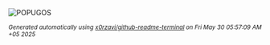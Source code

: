 <div align="justify">
<picture>
    <source media="(prefers-color-scheme: dark)" srcset="https://i.ibb.co/67KdR0R7/output-gif.gif">
    <source media="(prefers-color-scheme: light)" srcset="https://i.ibb.co/67KdR0R7/output-gif.gif">
    <img alt="POPUGOS" src="https://i.ibb.co/67KdR0R7/output-gif.gif">
</picture>

<sub><i>Generated automatically using [x0rzavi/github-readme-terminal](https://github.com/x0rzavi/github-readme-terminal) on Fri May 30 05:57:09 AM +05 2025</i></sub>
</div>